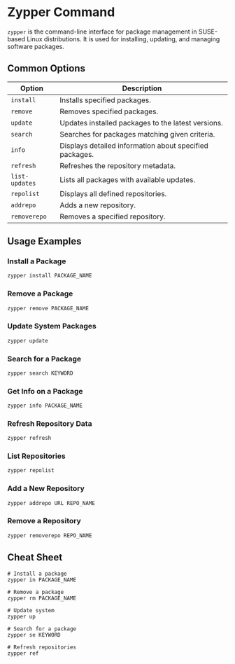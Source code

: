 # Zypper Command

`zypper` is the command-line interface for package management in SUSE-based Linux distributions. It is used for installing, updating, and managing software packages.

## Common Options

| Option          | Description                                                                 |
|-----------------|-----------------------------------------------------------------------------|
| `install`       | Installs specified packages.                                                |
| `remove`        | Removes specified packages.                                                 |
| `update`        | Updates installed packages to the latest versions.                          |
| `search`        | Searches for packages matching given criteria.                              |
| `info`          | Displays detailed information about specified packages.                     |
| `refresh`       | Refreshes the repository metadata.                                          |
| `list-updates`  | Lists all packages with available updates.                                  |
| `repolist`      | Displays all defined repositories.                                          |
| `addrepo`       | Adds a new repository.                                                      |
| `removerepo`    | Removes a specified repository.                                             |

## Usage Examples

### Install a Package
```bash
zypper install PACKAGE_NAME
```

### Remove a Package
```bash
zypper remove PACKAGE_NAME
```

### Update System Packages
```bash
zypper update
```

### Search for a Package
```bash
zypper search KEYWORD
```

### Get Info on a Package
```bash
zypper info PACKAGE_NAME
```

### Refresh Repository Data
```bash
zypper refresh
```

### List Repositories
```bash
zypper repolist
```

### Add a New Repository
```bash
zypper addrepo URL REPO_NAME
```

### Remove a Repository
```bash
zypper removerepo REPO_NAME
```

## Cheat Sheet

```plaintext
# Install a package
zypper in PACKAGE_NAME

# Remove a package
zypper rm PACKAGE_NAME

# Update system
zypper up

# Search for a package
zypper se KEYWORD

# Refresh repositories
zypper ref
```
